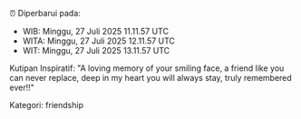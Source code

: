 ⏰ Diperbarui pada:
- WIB: Minggu, 27 Juli 2025 11.11.57 UTC
- WITA: Minggu, 27 Juli 2025 12.11.57 UTC
- WIT: Minggu, 27 Juli 2025 13.11.57 UTC

Kutipan Inspiratif:
"A loving memory of your smiling face, a friend like you can never replace, deep in my heart you will always stay, truly remembered ever!!"


Kategori: friendship

